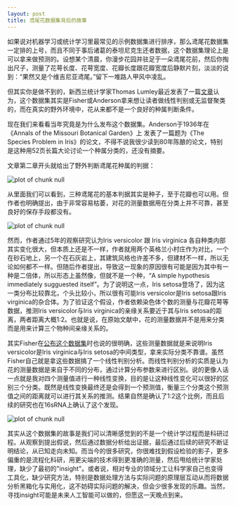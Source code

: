 ```yaml
---
layout: post
title: 鸢尾花数据集背后的故事
---
```


如果说对机器学习或统计学习里最常见的示例数据集进行排序，那么鸢尾花数据集一定排的上号，而且不同于事后诸葛的泰坦尼克生还者数据，这个数据集理论上是可以拿来做预测的。设想某个清晨，你漫步花园并驻足于一朵鸢尾花前，然后你掏出尺子，测量了花萼长度、花萼宽度、花瓣长度跟花瓣宽度后静默片刻，淡淡的说到：“果然又是个维吉尼亚鸢尾。”留下一堆路人甲风中凌乱。

但其实你是做不到的，新西兰统计学家Thomas Lumley最近发表了一篇[文章](http://notstatschat.tumblr.com/post/155194690691/the-iris-data)认为，这个数据集其实是Fisher或Anderson拿来想让读者做线性判别或无监督聚类的，而在真实的野外环境中，花从来都不是一个良好的种属判断条件。

现在我们来看看当年究竟是为什么发布这个数据集。Anderson于1936年在《Annals of the Missouri Botanical Garden》上
发表了一篇题为《The Species Problem in Iris》的论文，不得不说我很少读到80年陈酿的论文，特别是这种用52页长篇大论讨论一个种属分类的，还没有摘要。

文章第二章开头就给出了野外判断鸢尾花种属的判据：

![plot of chunk null](http://yufree.github.io/blogcn/figure/iris1.png)

从里面我们可以看到，三种鸢尾花的基本判据其实是种子，至于花瓣也可以用。但作者也明确提出，由于非常容易枯萎，对花的测量数据用在分类上并不可靠，甚至良好的保存手段都没有。

![plot of chunk null](http://yufree.github.io/blogcn/figure/iris2.png)

然而，作者通过5年的观察研究认为Iris versicolor 跟 Iris virginica 各自种类内部其实变化很大，但本质上还是不一样，作者就用两个英格兰小村庄作为对比，一个在砂石地上，另一个在石灰岩上，其建筑风格也许差不多，但建材不一样，所以无论如何都不一样。但随后作者提出，导致这一现象的原因很有可能是因为其中有一种是二倍体，所以形态上虽然像，但就不是一个种，“A simple hypothesis immediately sugguested itself”。为了说明这一点，Iris setosa登场了，因为这一类分布比较靠北，个头比较小，所以很有可能Iris versicolor是Iris setosa跟Iris virginica的杂合体。为了验证这个假设，作者依赖染色体个数的测量与花瓣花萼等数据，推测Iris versicolor与Iris virginica的亲缘关系要近于其与Iris setosa的距离，两者距离大概1:2。也就是说，在原始文献中，花的测量数据并不是用来分类而是用来计算三个物种间亲缘关系的。

其实Fisher在[公布这个数据集](http://onlinelibrary.wiley.com/doi/10.1111/j.1469-1809.1936.tb02137.x/full)时也说的很明确，这些测量数据就是来说明Iris versicolor是Iris virginica与Iris setosa的中间类型，拿来实际分类不靠谱。虽然Fisher自己就是拿这些数据搞了一个线性判别分析。而线性判别分析的实质是认为花的测量数据是来自于不同的分布，通过计算分布参数来进行区别。说的更像人话一点就是我对四个测量值进行一种线性变换，目的是让这种线性变化可以很好的区别三个分类。既然是线性变换最终还是会得到一个预测值，衡量三个分类这个预测值之间的距离就可以进行其关系的推测。结果自然是确认了1:2这个比例，而且后续的研究也在16sRNA上确认了这个发现。

![plot of chunk null](http://yufree.github.io/blogcn/figure/iris3.png)

其实从这个数据集的故事是我们可以清晰感觉到的不是一个统计学过程而是科研过程。从观察到提出假说，然后通过数据分析给出证据，最后通过后续的研究不断证明结论，从已知走向未知。而当今的很多研究，你很难找到假设检验的影子，更多偏重的是流程化科研，用更尖端的技术得到更准确的测量，然后甩给统计学家处理，缺少了最初的"insight"。或者说，相对专业的领域分工让科学家自己也变得工具化，缺少研究方法，特别是数据处理方法与实际问题的原理层互动从而将数据分析黑箱化与实用化，这不妨碍实际问题的解决，但会少很多发现的乐趣。当然，寻找insight可能是未来人工智能可以做的，但愿这一天晚点到来。